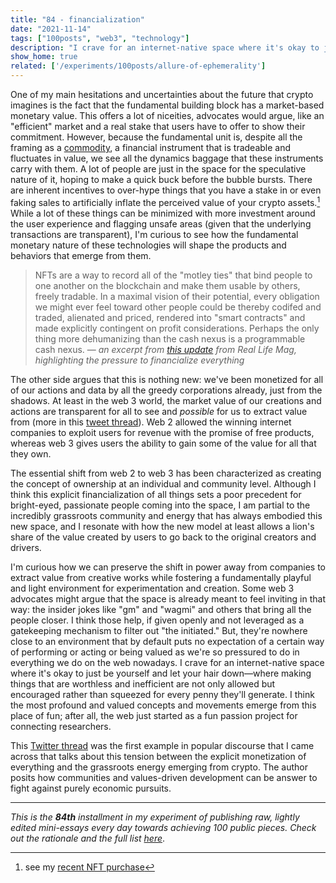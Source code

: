 ```yaml
---
title: "84 - financialization"
date: "2021-11-14"
tags: ["100posts", "web3", "technology"]
description: "I crave for an internet-native space where it's okay to just be yourself and let your hair down—where making things that are worthless and inefficient are not only allowed but encouraged rather than squeezed for every penny they'll generate."
show_home: true
related: ['/experiments/100posts/allure-of-ephemerality']
---
```


One of my main hesitations and uncertainties about the future that crypto imagines is the fact that the fundamental building block has a market-based monetary value. This offers a lot of niceities, advocates would argue, like an "efficient" market and a real stake that users have to offer to show their commitment. However, because the fundamental unit is, despite all the framing as a [commodity](https://www.sofi.com/blog/crypto-commodity-vs-security/), a financial instrument that is tradeable and fluctuates in value, we see all the dynamics baggage that these instruments carry with them. A lot of people are just in the space for the speculative nature of it, hoping to make a quick buck before the bubble bursts. There are inherent incentives to over-hype things that you have a stake in or even faking sales to artificially inflate the perceived value of your crypto assets.[^1] While a lot of these things can be minimized with more investment around the user experience and flagging unsafe areas (given that the underlying transactions are transparent), I'm curious to see how the fundamental monetary nature of these technologies will shape the products and behaviors that emerge from them. 

> NFTs are a way to record all of the "motley ties" that bind people to one another on the blockchain and make them usable by others, freely tradable. In a maximal vision of their potential, every obligation we might ever feel toward other people could be thereby codifed and traded, alienated and priced, rendered into "smart contracts" and made explicitly contingent on profit considerations. Perhaps the only thing more dehumanizing than the cash nexus is a programmable cash nexus.
— *an excerpt from [this update](https://tinyletter.com/reallifemag/letters/gonna-fly-now) from Real Life Mag, highlighting the pressure to financialize everything*

The other side argues that this is nothing new: we've been monetized for all of our actions and data by all the greedy corporations already, just from the shadows. At least in the web 3 world, the market value of our creations and actions are transparent for all to see and *possible* for us to extract value from (more in this [tweet thread](https://twitter.com/matdryhurst/status/1433381005193367552?s=20)). Web 2 allowed the winning internet companies to exploit users for revenue with the promise of  free products, whereas web 3 gives users the ability to gain some of the value for all that they own. 

The essential shift from web 2 to web 3 has been characterized as creating the concept of ownership at an individual and community level. Although I think this explicit financialization of all things sets a poor precedent for bright-eyed, passionate people coming into the space, I am partial to the incredibly grassroots community and energy that has always embodied this new space, and I resonate with how the new model at least allows a lion's share of the value created by users to go back to the original creators and drivers.

I'm curious how we can preserve the shift in power away from companies to extract value from creative works while fostering a fundamentally playful and light environment for experimentation and creation. Some web 3 advocates might argue that the space is already meant to feel inviting in that way: the insider jokes like "gm" and "wagmi" and others that bring all the people closer. I think those help, if given openly and not leveraged as a gatekeeping mechanism to filter out "the initiated." But, they're nowhere close to an environment that by default puts no expectation of a certain way of performing or acting or being valued as we're so pressured to do in everything we do on the web nowadays. I crave for an internet-native space where it's okay to just be yourself and let your hair down—where making things that are worthless and inefficient are not only allowed but encouraged rather than squeezed for every penny they'll generate. I think the most profound and valued concepts and movements emerge from this place of fun; after all, the web just started as a fun passion project for connecting researchers.

This [Twitter thread](https://twitter.com/dazuck/status/1380157939433009159?s=20) was the first example in popular discourse that I came across that talks about this tension between the explicit monetization of everything and the grassroots energy emerging from crypto. The author posits how communities and values-driven development can be answer to fight against purely economic pursuits.

[^1]: see my [recent NFT purchase](/experiments/100posts/allure-of-ephemerality)

---
*This is the **84th** installment in my experiment of publishing raw, lightly edited mini-essays every day towards achieving 100 public pieces. Check out the rationale and the full list [here](/experiments/100posts/)*.
